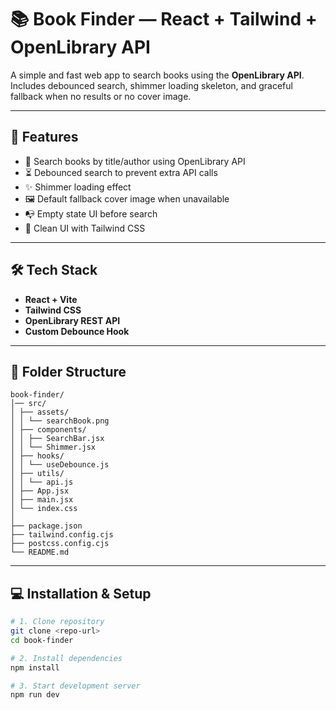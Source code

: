 # 📚 Book Finder — React + Tailwind + OpenLibrary API

A simple and fast web app to search books using the **OpenLibrary API**.  
Includes debounced search, shimmer loading skeleton, and graceful fallback when no results or no cover image.

---

## 🚀 Features

- 🔎 Search books by title/author using OpenLibrary API
- ⏳ Debounced search to prevent extra API calls
- ✨ Shimmer loading effect
- 🖼 Default fallback cover image when unavailable
- 📭 Empty state UI before search
- 🧼 Clean UI with Tailwind CSS

---

## 🛠 Tech Stack

- **React + Vite**
- **Tailwind CSS**
- **OpenLibrary REST API**
- **Custom Debounce Hook**

---

## 📂 Folder Structure
```
book-finder/
│── src/
│ ├── assets/
│ │ └── searchBook.png
│ ├── components/
│ │ ├── SearchBar.jsx
│ │ └── Shimmer.jsx
│ ├── hooks/
│ │ └── useDebounce.js
│ ├── utils/
│ │ └── api.js
│ ├── App.jsx
│ ├── main.jsx
│ └── index.css
│
├── package.json
├── tailwind.config.cjs
├── postcss.config.cjs
└── README.md

```
---

## 💻 Installation & Setup

```bash
# 1. Clone repository
git clone <repo-url>
cd book-finder

# 2. Install dependencies
npm install

# 3. Start development server
npm run dev
